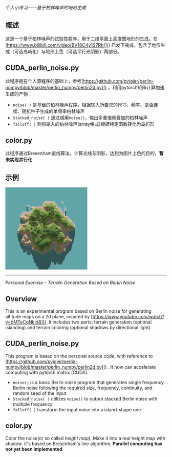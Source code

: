 _个人小练习——基于柏林噪声的地形生成_

## 概述
这是一个基于柏林噪声的试验性程序，用于二维平面上高度图地形的生成。在[https://www.bilibili.com/video/BV16C4y1S7Rh/]() 启发下完成，包含了地形生成（可选岛屿化）与地形上色（可选平行光阴影）两部分。
## CUDA_perlin_noise.py
此程序是在个人源程序的基础上，参考[https://github.com/pvigier/perlin-numpy/blob/master/perlin_numpy/perlin2d.py]() ，利用pytorch矩阵计算加速生成的产物：
* `noise( )` 是基础的柏林噪声程序，根据输入所要求的尺寸、频率、是否连续、随机种子生成的单频率柏林噪声
* `Stacked_noise( )` 通过调用`noise()`，输出多重倍频叠加的柏林噪声
* `falloff( )` 则将输入的柏林噪声(array格式)根据特定函数转化为岛屿形
## color.py
此程序通过Bresenham直线算法，计算光线与阴影，达到为图片上色的目的，**暂未实现并行化**
## 示例
![image1](/sample_images/256x256image_Theta180_Phi60.bmp "256x256,Theta（方位角）=180,Phi（高度角）=60")



---

_Personal Exercise - Terrain Generation Based on Berlin Noise_
## Overview
This is an experimental program based on Berlin noise for generating altitude maps on a 2d plane, inspired by [https://www.youtube.com/watch?v=bMTeCqNkId8]() .It includes two parts: terrain generation (optional islanding) and terrain coloring (optional shadows by directional light).
## CUDA_perlin_noise.py
This program is based on the personal source code, with reference to [https://github.com/pvigier/perlin-numpy/blob/master/perlin_numpy/perlin2d.py]() . It now can accelerate computing with pytorch matrix (CUDA).
* `noise()` is a basic Berlin noise program that generates single frequency Berlin noise following the required size, frequency, continuity, and random seed of the input
* `Stacked_noise( )` utilizes `noise()` to output stacked Berlin noise with multiple frequency
* `falloff( )` transform the input noise into a island-shape one
## color.py
Color the noise(or so called _height map_). Make it into a real height map with shadow. It's based on Bresenham's line algorithm. **Parallel computing has not yet been implemented**

